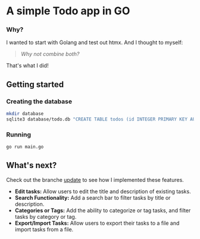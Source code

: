 # A simple Todo app in GO

### Why?

I wanted to start with Golang and test out htmx. And I thought to myself:

> _Why not combine both?_

That's what I did!

## Getting started

### Creating the database

```bash
mkdir database
sqlite3 database/todo.db "CREATE TABLE todos (id INTEGER PRIMARY KEY AUTOINCREMENT, title TEXT, description TEXT, done BOOLEAN);"
```

### Running

```bash
go run main.go
```

## What's next?
Check out the branche [update](https://github.com/Paranoia8972/htmx-go/tree/update) to see how I implemented these features.

- **Edit tasks:**
  Allow users to edit the title and description of existing tasks.
- **Search Functionality:**
  Add a search bar to filter tasks by title or description.
- **Categories or Tags:**
  Add the ability to categorize or tag tasks, and filter tasks by category or tag.
- **Export/Import Tasks:**
  Allow users to export their tasks to a file and import tasks from a file.
